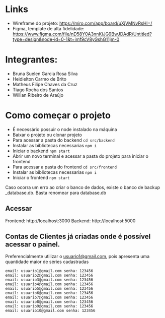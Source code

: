 

# Links
- Wireframe do projeto: https://miro.com/app/board/uXjVMNvRsHI=/
- Figma, template de alta fidelidade: https://www.figma.com/file/nD58Y0A3nnKiJG9BwJDAdR/Untitled?type=design&node-id=0-1&t=imf9cV8yGshG11jm-0


# Integrantes:
- Bruna Suelen Garcia Rosa Silva
- Heidielton Carmo de Brito
- Matheus Filipe Chaves da Cruz
- Tiago Rocha dos Santos
- Willian Ribeiro de Araújo

# Como começar o projeto

- É necessário possuir o node instalado na máquina
- Baixar o projeto ou clonar projeto
- Para acessar a pasta do backend  `cd src/backend` 
- Instalar as bibliotecas necessarias `npm i`
- Iniciar o backend `npm start` 
- Abrir um novo terminal e acessar a pasta do projeto para iniciar o frontend
- Para acessar a pasta do frontend `cd src/frontend`
- Instalar as bibliotecas necessarias `npm i` 
- Iniciar o frontend `npm start`

Caso ocorra um erro ao criar o banco de dados, existe o banco de backup _database.db. Basta renomear para database.db
## Acessar
Frontend: http://localhost:3000
Backend: http://localhost:5000


## Contas de Clientes já criadas onde é possível acessar o painel.
Preferencialmente utilizar o usuario1@gmail.com, pois apresenta uma quantidade maior de séries cadastradas

```
email: usuario1@gmail.com senha: 123456
email: usuario2@gmail.com senha: 123456
email: usuario3@gmail.com senha: 123456
email: usuario4@gmail.com senha: 123456
email: usuario5@gmail.com senha: 123456 
email: usuario6@gmail.com senha: 123456
email: usuario7@gmail.com senha: 123456
email: usuario8@gmail.com senha: 123456
email: usuario9@gmail.com senha: 123456
email: usuario10@gmail.com senha: 123456
```
